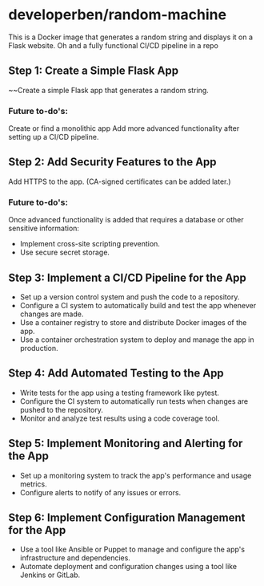 # developerben/random-machine
This is a Docker image that generates a random string and displays it on a Flask website. Oh and a fully functional CI/CD pipeline in a repo 


## Step 1: Create a Simple Flask App
~~Create a simple Flask app that generates a random string.

### Future to-do's:
Create or find a monolithic app
Add more advanced functionality after setting up a CI/CD pipeline.

## Step 2: Add Security Features to the App
Add HTTPS to the app. (CA-signed certificates can be added later.)

### Future to-do's:

Once advanced functionality is added that requires a database or other sensitive information:
- Implement cross-site scripting prevention.
- Use secure secret storage.

## Step 3: Implement a CI/CD Pipeline for the App
- Set up a version control system and push the code to a repository. 
- Configure a CI system to automatically build and test the app whenever changes are made. 
- Use a container registry to store and distribute Docker images of the app. 
- Use a container orchestration system to deploy and manage the app in production.

## Step 4: Add Automated Testing to the App
- Write tests for the app using a testing framework like pytest. 
- Configure the CI system to automatically run tests when changes are pushed to the repository.
- Monitor and analyze test results using a code coverage tool.

## Step 5: Implement Monitoring and Alerting for the App
- Set up a monitoring system to track the app's performance and usage metrics. 
- Configure alerts to notify of any issues or errors.

## Step 6: Implement Configuration Management for the App
- Use a tool like Ansible or Puppet to manage and configure the app's infrastructure and dependencies. 
- Automate deployment and configuration changes using a tool like Jenkins or GitLab.


